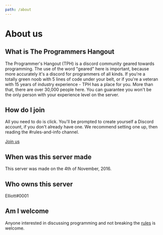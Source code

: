 ```yaml
---
path: /about
---
```


# About us

## What is The Programmers Hangout

The Programmer's Hangout (TPH) is a discord community geared towards programming. The use of the word "geared" here is important, because more accurately it's a discord for programmers of all kinds. If you're a totally green noob with 5 lines of code under your belt, or if you're a veteran with 15 years of industry experience - TPH has a place for you. More than that, there are over 30,000 people here. You can guarantee you won't be the only person with your experience level on the server.

## How do I join

All you need to do is click. You'll be prompted to create yourself a Discord account, if you don't already have one. We recommend setting one up, then reading the #rules-and-info channel.

[Join us](https://discord.gg/programming)

## When was this server made

This server was made on the 4th of November, 2016.

## Who owns this server

Elliott#0001

## Am I welcome

Anyone interested in discussing programming and not breaking the [rules](/rules) is welcome.
